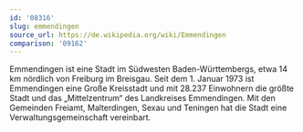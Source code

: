 ```yaml
---
id: '08316'
slug: emmendingen
source_url: https://de.wikipedia.org/wiki/Emmendingen
comparison: '09162'
---
```


Emmendingen ist eine Stadt im Südwesten Baden-Württembergs, etwa 14 km nördlich von Freiburg im Breisgau. Seit dem 1. Januar 1973 ist Emmendingen eine Große Kreisstadt und mit 28.237 Einwohnern die größte Stadt und das „Mittelzentrum“ des Landkreises Emmendingen. Mit den Gemeinden Freiamt, Malterdingen, Sexau und Teningen hat die Stadt eine Verwaltungsgemeinschaft vereinbart.
